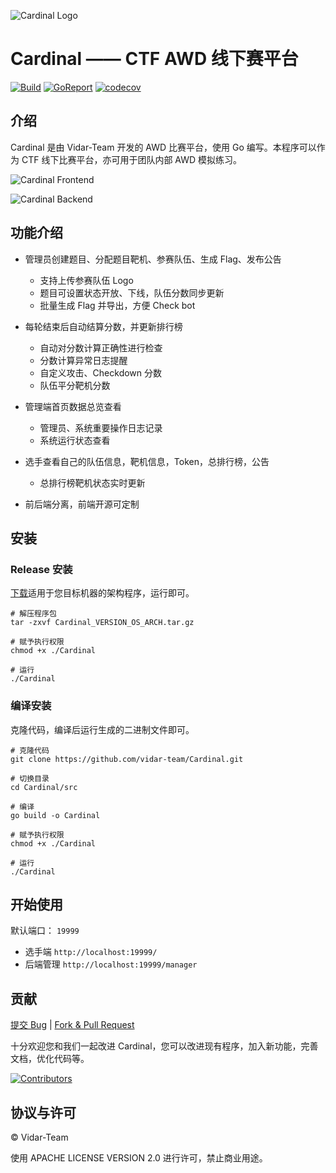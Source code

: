 ![Cardinal Logo](https://img.cdn.n3ko.co/lsky/2020/02/16/e75b82afd0932.png)

# Cardinal —— CTF AWD 线下赛平台

[![Build](https://travis-ci.com/vidar-team/Cardinal.svg?branch=master)](https://travis-ci.org/vidar-team/Cardinal)
[![GoReport](https://goreportcard.com/badge/github.com/vidar-team/Cardinal)](https://goreportcard.com/report/github.com/vidar-team/Cardinal)
[![codecov](https://codecov.io/gh/vidar-team/Cardinal/branch/master/graph/badge.svg)](https://codecov.io/gh/vidar-team/Cardinal)

## 介绍

Cardinal 是由 Vidar-Team 开发的 AWD 比赛平台，使用 Go 编写。本程序可以作为 CTF 线下比赛平台，亦可用于团队内部 AWD 模拟练习。

![Cardinal Frontend](https://img.cdn.n3ko.co/lsky/2020/03/03/7b6161f88fb94.png)

![Cardinal Backend](https://img.cdn.n3ko.co/lsky/2020/03/03/a7ccd8a8fbd43.png)

## 功能介绍
* 管理员创建题目、分配题目靶机、参赛队伍、生成 Flag、发布公告
    * 支持上传参赛队伍 Logo
    * 题目可设置状态开放、下线，队伍分数同步更新
    * 批量生成 Flag 并导出，方便 Check bot

* 每轮结束后自动结算分数，并更新排行榜
    * 自动对分数计算正确性进行检查
    * 分数计算异常日志提醒
    * 自定义攻击、Checkdown 分数
    * 队伍平分靶机分数
    
* 管理端首页数据总览查看
    * 管理员、系统重要操作日志记录
    * 系统运行状态查看
    
* 选手查看自己的队伍信息，靶机信息，Token，总排行榜，公告
    * 总排行榜靶机状态实时更新

* 前后端分离，前端开源可定制

## 安装
### Release 安装

[下载](https://github.com/vidar-team/Cardinal/releases)适用于您目标机器的架构程序，运行即可。

```
# 解压程序包
tar -zxvf Cardinal_VERSION_OS_ARCH.tar.gz

# 赋予执行权限
chmod +x ./Cardinal

# 运行
./Cardinal
```

### 编译安装

克隆代码，编译后运行生成的二进制文件即可。

```
# 克隆代码
git clone https://github.com/vidar-team/Cardinal.git

# 切换目录
cd Cardinal/src

# 编译
go build -o Cardinal

# 赋予执行权限
chmod +x ./Cardinal

# 运行
./Cardinal
```

## 开始使用
默认端口： `19999`
* 选手端 `http://localhost:19999/`
* 后端管理 `http://localhost:19999/manager`

## 贡献

[提交 Bug](https://github.com/vidar-team/Cardinal/issues/new) | [Fork & Pull Request](https://github.com/vidar-team/Cardinal/fork)

十分欢迎您和我们一起改进 Cardinal，您可以改进现有程序，加入新功能，完善文档，优化代码等。

[![Contributors](http://ergatejs.implements.io/badges/contributors/vidar-team/Cardinal_1280_96_10.png)](https://github.com/vidar-team/Cardinal/graphs/contributors)

## 协议与许可

© Vidar-Team

使用 APACHE LICENSE VERSION 2.0 进行许可，禁止商业用途。
